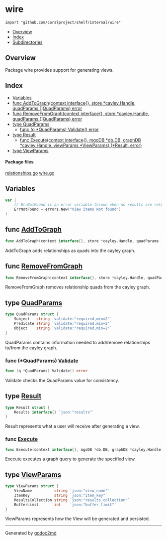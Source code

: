 

# wire
`import "github.com/coralproject/shelf/internal/wire"`

* [Overview](#pkg-overview)
* [Index](#pkg-index)
* [Subdirectories](#pkg-subdirectories)

## <a name="pkg-overview">Overview</a>
Package wire provides support for generating views.




## <a name="pkg-index">Index</a>
* [Variables](#pkg-variables)
* [func AddToGraph(context interface{}, store *cayley.Handle, quadParams []QuadParams) error](#AddToGraph)
* [func RemoveFromGraph(context interface{}, store *cayley.Handle, quadParams []QuadParams) error](#RemoveFromGraph)
* [type QuadParams](#QuadParams)
  * [func (q *QuadParams) Validate() error](#QuadParams.Validate)
* [type Result](#Result)
  * [func Execute(context interface{}, mgoDB *db.DB, graphDB *cayley.Handle, viewParams *ViewParams) (*Result, error)](#Execute)
* [type ViewParams](#ViewParams)


#### <a name="pkg-files">Package files</a>
[relationships.go](/src/github.com/coralproject/shelf/internal/wire/relationships.go) [wire.go](/src/github.com/coralproject/shelf/internal/wire/wire.go) 



## <a name="pkg-variables">Variables</a>
``` go
var (
    // ErrNotFound is an error variable thrown when no results are returned from a Mongo query.
    ErrNotFound = errors.New("View items Not found")
)
```


## <a name="AddToGraph">func</a> [AddToGraph](/src/target/relationships.go?s=844:933#L24)
``` go
func AddToGraph(context interface{}, store *cayley.Handle, quadParams []QuadParams) error
```
AddToGraph adds relationships as quads into the cayley graph.



## <a name="RemoveFromGraph">func</a> [RemoveFromGraph](/src/target/relationships.go?s=1685:1779#L53)
``` go
func RemoveFromGraph(context interface{}, store *cayley.Handle, quadParams []QuadParams) error
```
RemoveFromGraph removes relationship quads from the cayley graph.




## <a name="QuadParams">type</a> [QuadParams](/src/target/relationships.go?s=441:605#L9)
``` go
type QuadParams struct {
    Subject   string `validate:"required,min=2"`
    Predicate string `validate:"required,min=2"`
    Object    string `validate:"required,min=2"`
}
```
QuadParams contains information needed to add/remove relationships
to/from the cayley graph.










### <a name="QuadParams.Validate">func</a> (\*QuadParams) [Validate](/src/target/relationships.go?s=664:701#L16)
``` go
func (q *QuadParams) Validate() error
```
Validate checks the QuadParams value for consistency.




## <a name="Result">type</a> [Result](/src/target/wire.go?s=911:971#L27)
``` go
type Result struct {
    Results interface{} `json:"results"`
}
```
Result represents what a user will receive after generating a view.







### <a name="Execute">func</a> [Execute](/src/target/wire.go?s=1589:1701#L51)
``` go
func Execute(context interface{}, mgoDB *db.DB, graphDB *cayley.Handle, viewParams *ViewParams) (*Result, error)
```
Execute executes a graph query to generate the specified view.





## <a name="ViewParams">type</a> [ViewParams](/src/target/wire.go?s=1222:1439#L41)
``` go
type ViewParams struct {
    ViewName          string `json:"view_name"`
    ItemKey           string `json:"item_key"`
    ResultsCollection string `json:"results_collection"`
    BufferLimit       int    `json:"buffer_limit"`
}
```
ViewParams represents how the View will be generated and persisted.














- - -
Generated by [godoc2md](http://godoc.org/github.com/davecheney/godoc2md)
